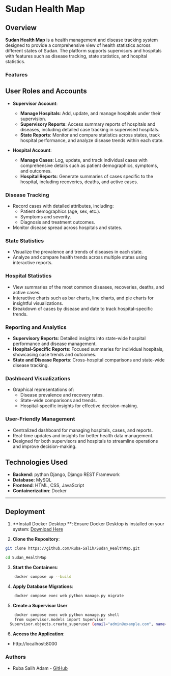 # Sudan Health Map

## Overview

**Sudan Health Map** is a health management and disease tracking system designed to provide a comprehensive view of health statistics across different states of Sudan. The platform supports supervisors and hospitals with features such as disease tracking, state statistics, and hospital statistics.


### Features

## User Roles and Accounts
- **Supervisor Account**:
  - **Manage Hospitals**: Add, update, and manage hospitals under their supervision.
  - **Supervisory Reports**: Access summary reports of hospitals and diseases, including detailed case tracking in supervised hospitals.
  - **State Reports**: Monitor and compare statistics across states, track hospital performance, and analyze disease trends within each state.

- **Hospital Account**:
  - **Manage Cases**: Log, update, and track individual cases with comprehensive details such as patient demographics, symptoms, and outcomes.
  - **Hospital Reports**: Generate summaries of cases specific to the hospital, including recoveries, deaths, and active cases.

### Disease Tracking
- Record cases with detailed attributes, including:
  - Patient demographics (age, sex, etc.).
  - Symptoms and severity.
  - Diagnosis and treatment outcomes.
- Monitor disease spread across hospitals and states.

### State Statistics
- Visualize the prevalence and trends of diseases in each state.
- Analyze and compare health trends across multiple states using interactive reports.

### Hospital Statistics
- View summaries of the most common diseases, recoveries, deaths, and active cases.
- Interactive charts such as bar charts, line charts, and pie charts for insightful visualizations.
- Breakdown of cases by disease and date to track hospital-specific trends.

### Reporting and Analytics
- **Supervisory Reports**: Detailed insights into state-wide hospital performance and disease management.
- **Hospital-Specific Reports**: Focused summaries for individual hospitals, showcasing case trends and outcomes.
- **State and Disease Reports**: Cross-hospital comparisons and state-wide disease tracking.

### Dashboard Visualizations
- Graphical representations of:
  - Disease prevalence and recovery rates.
  - State-wide comparisons and trends.
  - Hospital-specific insights for effective decision-making.

### User-Friendly Management
- Centralized dashboard for managing hospitals, cases, and reports.
- Real-time updates and insights for better health data management.
- Designed for both supervisors and hospitals to streamline operations and improve decision-making.


## Technologies Used

- **Backend**: python Django, Django REST Framework
- **Database**: MySQL
- **Frontend**: HTML, CSS, JavaScript
- **Containerization**: Docker

---

## Deployment

1. **Install Docker Desktop **:
Ensure Docker Desktop is installed on your system:
[Download Here](https://www.docker.com/products/docker-desktop)

2. **Clone the Repository**:

```bash
git clone https://github.com/Ruba-Salih/Sudan_HealthMap.git
```

```bash
cd Sudan_HealthMap
```

3. **Start the Containers**: 
```bash
    docker compose up --build
```

4. **Apply Database Migrations**:
```bash
    docker compose exec web python manage.py migrate
```
5. **Create a Supervisor User**
```bash
    docker compose exec web python manage.py shell
    from supervisor.models import Supervisor
  Supervisor.objects.create_superuser (email="admin@example.com", name="Admin",   password="adminpassword")
```

6. **Access the Application**:
- http://localhost:8000

### Authors
- Ruba Salih Adam - [GitHub](https://github.com/Ruba-Salih)
